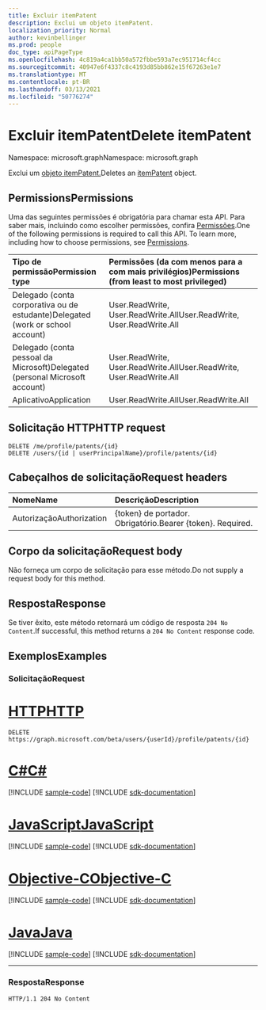 ```yaml
---
title: Excluir itemPatent
description: Exclui um objeto itemPatent.
localization_priority: Normal
author: kevinbellinger
ms.prod: people
doc_type: apiPageType
ms.openlocfilehash: 4c819a4ca1bb50a572fbbe593a7ec951714cf4cc
ms.sourcegitcommit: 40947e6f4337c8c4193d85bb862e15f67263e1e7
ms.translationtype: MT
ms.contentlocale: pt-BR
ms.lasthandoff: 03/13/2021
ms.locfileid: "50776274"
---
```

# <a name="delete-itempatent"></a><span data-ttu-id="d15d7-103">Excluir itemPatent</span><span class="sxs-lookup"><span data-stu-id="d15d7-103">Delete itemPatent</span></span>

<span data-ttu-id="d15d7-104">Namespace: microsoft.graph</span><span class="sxs-lookup"><span data-stu-id="d15d7-104">Namespace: microsoft.graph</span></span>

<span data-ttu-id="d15d7-105">Exclui um [objeto itemPatent.](../resources/itempatent.md)</span><span class="sxs-lookup"><span data-stu-id="d15d7-105">Deletes an [itemPatent](../resources/itempatent.md) object.</span></span>

## <a name="permissions"></a><span data-ttu-id="d15d7-106">Permissions</span><span class="sxs-lookup"><span data-stu-id="d15d7-106">Permissions</span></span>

<span data-ttu-id="d15d7-p101">Uma das seguintes permissões é obrigatória para chamar esta API. Para saber mais, incluindo como escolher permissões, confira [Permissões](/graph/permissions-reference).</span><span class="sxs-lookup"><span data-stu-id="d15d7-p101">One of the following permissions is required to call this API. To learn more, including how to choose permissions, see [Permissions](/graph/permissions-reference).</span></span>

| <span data-ttu-id="d15d7-109">Tipo de permissão</span><span class="sxs-lookup"><span data-stu-id="d15d7-109">Permission type</span></span>                        | <span data-ttu-id="d15d7-110">Permissões (da com menos para a com mais privilégios)</span><span class="sxs-lookup"><span data-stu-id="d15d7-110">Permissions (from least to most privileged)</span></span>                                      |
|:---------------------------------------|:---------------------------------------------------------------------------------|
| <span data-ttu-id="d15d7-111">Delegado (conta corporativa ou de estudante)</span><span class="sxs-lookup"><span data-stu-id="d15d7-111">Delegated (work or school account)</span></span>     | <span data-ttu-id="d15d7-112">User.ReadWrite, User.ReadWrite.All</span><span class="sxs-lookup"><span data-stu-id="d15d7-112">User.ReadWrite, User.ReadWrite.All</span></span> |
| <span data-ttu-id="d15d7-113">Delegado (conta pessoal da Microsoft)</span><span class="sxs-lookup"><span data-stu-id="d15d7-113">Delegated (personal Microsoft account)</span></span> | <span data-ttu-id="d15d7-114">User.ReadWrite, User.ReadWrite.All</span><span class="sxs-lookup"><span data-stu-id="d15d7-114">User.ReadWrite, User.ReadWrite.All</span></span> |
| <span data-ttu-id="d15d7-115">Aplicativo</span><span class="sxs-lookup"><span data-stu-id="d15d7-115">Application</span></span>                            | <span data-ttu-id="d15d7-116">User.ReadWrite.All</span><span class="sxs-lookup"><span data-stu-id="d15d7-116">User.ReadWrite.All</span></span>                            |

## <a name="http-request"></a><span data-ttu-id="d15d7-117">Solicitação HTTP</span><span class="sxs-lookup"><span data-stu-id="d15d7-117">HTTP request</span></span>

<!-- {
  "blockType": "ignored"
}
-->
``` http
DELETE /me/profile/patents/{id}
DELETE /users/{id | userPrincipalName}/profile/patents/{id}
```

## <a name="request-headers"></a><span data-ttu-id="d15d7-118">Cabeçalhos de solicitação</span><span class="sxs-lookup"><span data-stu-id="d15d7-118">Request headers</span></span>
|<span data-ttu-id="d15d7-119">Nome</span><span class="sxs-lookup"><span data-stu-id="d15d7-119">Name</span></span>|<span data-ttu-id="d15d7-120">Descrição</span><span class="sxs-lookup"><span data-stu-id="d15d7-120">Description</span></span>|
|:---|:---|
|<span data-ttu-id="d15d7-121">Autorização</span><span class="sxs-lookup"><span data-stu-id="d15d7-121">Authorization</span></span>|<span data-ttu-id="d15d7-p102">{token} de portador. Obrigatório.</span><span class="sxs-lookup"><span data-stu-id="d15d7-p102">Bearer {token}. Required.</span></span>|

## <a name="request-body"></a><span data-ttu-id="d15d7-124">Corpo da solicitação</span><span class="sxs-lookup"><span data-stu-id="d15d7-124">Request body</span></span>
<span data-ttu-id="d15d7-125">Não forneça um corpo de solicitação para esse método.</span><span class="sxs-lookup"><span data-stu-id="d15d7-125">Do not supply a request body for this method.</span></span>

## <a name="response"></a><span data-ttu-id="d15d7-126">Resposta</span><span class="sxs-lookup"><span data-stu-id="d15d7-126">Response</span></span>

<span data-ttu-id="d15d7-127">Se tiver êxito, este método retornará um código de resposta `204 No Content`.</span><span class="sxs-lookup"><span data-stu-id="d15d7-127">If successful, this method returns a `204 No Content` response code.</span></span>

## <a name="examples"></a><span data-ttu-id="d15d7-128">Exemplos</span><span class="sxs-lookup"><span data-stu-id="d15d7-128">Examples</span></span>

### <a name="request"></a><span data-ttu-id="d15d7-129">Solicitação</span><span class="sxs-lookup"><span data-stu-id="d15d7-129">Request</span></span>
# <a name="http"></a>[<span data-ttu-id="d15d7-130">HTTP</span><span class="sxs-lookup"><span data-stu-id="d15d7-130">HTTP</span></span>](#tab/http)
<!-- {
  "blockType": "request",
  "name": "delete_itempatent"
}
-->
``` http
DELETE https://graph.microsoft.com/beta/users/{userId}/profile/patents/{id}
```
# <a name="c"></a>[<span data-ttu-id="d15d7-131">C#</span><span class="sxs-lookup"><span data-stu-id="d15d7-131">C#</span></span>](#tab/csharp)
[!INCLUDE [sample-code](../includes/snippets/csharp/delete-itempatent-csharp-snippets.md)]
[!INCLUDE [sdk-documentation](../includes/snippets/snippets-sdk-documentation-link.md)]

# <a name="javascript"></a>[<span data-ttu-id="d15d7-132">JavaScript</span><span class="sxs-lookup"><span data-stu-id="d15d7-132">JavaScript</span></span>](#tab/javascript)
[!INCLUDE [sample-code](../includes/snippets/javascript/delete-itempatent-javascript-snippets.md)]
[!INCLUDE [sdk-documentation](../includes/snippets/snippets-sdk-documentation-link.md)]

# <a name="objective-c"></a>[<span data-ttu-id="d15d7-133">Objective-C</span><span class="sxs-lookup"><span data-stu-id="d15d7-133">Objective-C</span></span>](#tab/objc)
[!INCLUDE [sample-code](../includes/snippets/objc/delete-itempatent-objc-snippets.md)]
[!INCLUDE [sdk-documentation](../includes/snippets/snippets-sdk-documentation-link.md)]

# <a name="java"></a>[<span data-ttu-id="d15d7-134">Java</span><span class="sxs-lookup"><span data-stu-id="d15d7-134">Java</span></span>](#tab/java)
[!INCLUDE [sample-code](../includes/snippets/java/delete-itempatent-java-snippets.md)]
[!INCLUDE [sdk-documentation](../includes/snippets/snippets-sdk-documentation-link.md)]

---

### <a name="response"></a><span data-ttu-id="d15d7-135">Resposta</span><span class="sxs-lookup"><span data-stu-id="d15d7-135">Response</span></span>

<!-- {
  "blockType": "response",
  "truncated": true
}
-->
``` http
HTTP/1.1 204 No Content
```


